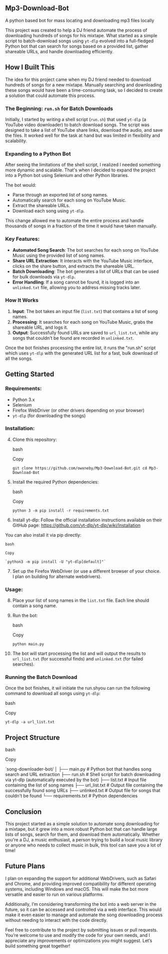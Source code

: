 ## Mp3-Download-Bot
A python based bot for mass locating and downloading mp3 files locally

This project was created to help a DJ friend automate the process of downloading hundreds of songs for his mixtape. What started as a simple script to batch-download songs using `yt-dlp` evolved into a full-fledged Python bot that can search for songs based on a provided list, gather shareable URLs, and handle downloading efficiently.

## How I Built This

The idea for this project came when my DJ friend needed to download hundreds of songs for a new mixtape. Manually searching and downloading these songs would have been a time-consuming task, so I decided to create a solution that could automate this process.

### The Beginning: `run.sh` for Batch Downloads

Initially, I started by writing a shell script (`run.sh`) that used `yt-dlp` (a YouTube video downloader) to batch download songs. The script was designed to take a list of YouTube share links, download the audio, and save the files. It worked well for the task at hand but was limited in flexibility and scalability.

### Expanding to a Python Bot

After seeing the limitations of the shell script, I realized I needed something more dynamic and scalable. That's when I decided to expand the project into a Python bot using Selenium and other Python libraries.

The bot would:

- Parse through an exported list of song names.
- Automatically search for each song on YouTube Music.
- Extract the shareable URLs.
- Download each song using `yt-dlp`.

This change allowed me to automate the entire process and handle thousands of songs in a fraction of the time it would have taken manually.

### Key Features:

- **Automated Song Search**: The bot searches for each song on YouTube Music using the provided list of song names.
- **Share URL Extraction**: It interacts with the YouTube Music interface, clicks on the share button, and extracts the shareable URL.
- **Batch Downloading**: The bot generates a list of URLs that can be used for bulk downloads via `yt-dlp`.
- **Error Handling**: If a song cannot be found, it is logged into an `unlinked.txt` file, allowing you to address missing tracks later.

### How It Works

1. **Input**: The bot takes an input file (`list.txt`) that contains a list of song names.
2. **Processing**: It searches for each song on YouTube Music, grabs the shareable URL, and logs it.
3. **Output**: Successfully found URLs are saved to `url_list.txt`, while any songs that couldn't be found are recorded in `unlinked.txt`.

Once the bot finishes processing the entire list, it runs the "run.sh" script which uses `yt-dlp` with the generated URL list for a fast, bulk download of all the songs.

## Getting Started

### Requirements:

- Python 3.x
- Selenium
- Firefox WebDriver (or other drivers depending on your browser)
- `yt-dlp` (for downloading the songs)

### Installation:

4. Clone this repository:
    
    bash
    
    Copy
    
    `git clone https://github.com/owxneby/Mp3-Download-Bot.git cd Mp3-Download-Bot`
    
5. Install the required Python dependencies:
    
    bash
    
    Copy
    
    `python 3 -m pip install -r requirements.txt`
    
6. Install yt-dlp: Follow the official installation instructions available on their GitHub page:
https://github.com/yt-dlp/yt-dlp/wiki/Installation

You can also install it via pip directly:
    
    bash
    
    Copy
    
    `python3 -m pip install -U "yt-dlp[default]"`
    
7. Set up the Firefox WebDriver (or use a different browser of your choice. I plan on building for alternate webdrivers).

    

### Usage:

8. Place your list of song names in the `list.txt` file. Each line should contain a song name.
    
9. Run the bot:
    
    bash
    
    Copy
    
    `python main.py`
    
10. The bot will start processing the list and will output the results to `url_list.txt` (for successful finds) and `unlinked.txt` (for failed searches).
    

### Running the Batch Download

Once the bot finishes, it wil initiate the run.shyou can run the following command to download all songs using `yt-dlp`:

bash

Copy

`yt-dlp -a url_list.txt`

## Project Structure

bash

Copy

`song-downloader-bot/ │ 
├── main.py              # Python bot that handles song search and URL extraction 
├── run.sh              # Shell script for batch downloading via yt-dlp (automatically executed by the bot)
├── list.txt            # Input file containing the list of song names 
├── url_list.txt        # Output file containing the successfully found song URLs 
├── unlinked.txt        # Output file for songs that couldn't be found 
└── requirements.txt     # Python dependencies

## Conclusion

This project started as a simple solution to automate song downloading for a mixtape, but it grew into a more robust Python bot that can handle large lists of songs, search for them, and download them automatically. Whether you're a DJ, a music enthusiast, a person trying to build a local music library or anyone who needs to collect music in bulk, this tool can save you a lot of time!

## Future Plans

I plan on expanding the support for additional WebDrivers, such as Safari and Chrome, and providing improved compatibility for different operating systems, including Windows and macOS. This will make the bot more versatile and easier to run on various platforms.

Additionally, I’m considering transforming the bot into a web server in the future, so it can be accessed and controlled via a web interface. This would make it even easier to manage and automate the song downloading process without needing to interact with the code directly.

Feel free to contribute to the project by submitting issues or pull requests. You’re welcome to use and modify the code for your own needs, and I appreciate any improvements or optimizations you might suggest. Let’s build something great together!

